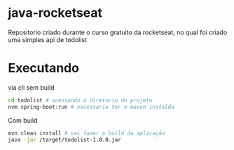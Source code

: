 # java-rocketseat
Repositorio criado durante o curso gratuito da rocketseat, no qual foi criado uma simples api de todolist

# Executando
via cli sem build
```bash
cd todolist # acessando o diretorio do projeto
nvm spring-boot:run # necessario ter o maven instaldo
```
Com build
```bash
mvn clean install # vai fazer o build da aplicação
java -jar /target/todolist-1.0.0.jar
```
